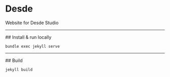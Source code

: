 # Desde

Website for Desde Studio

----

## Install & run locally

```
bundle exec jekyll serve
```

----

## Build

```
jekyll build
```
